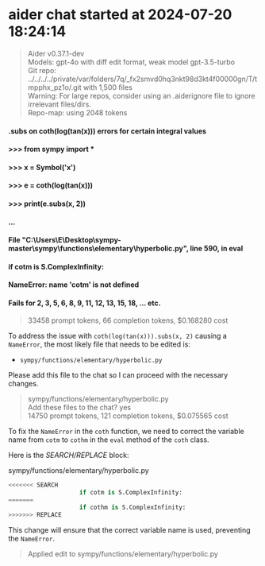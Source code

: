 
# aider chat started at 2024-07-20 18:24:14

> Aider v0.37.1-dev  
> Models: gpt-4o with diff edit format, weak model gpt-3.5-turbo  
> Git repo: ../../../../private/var/folders/7q/_fx2smvd0hq3nkt98d3kt4f00000gn/T/tmpphx_pz1o/.git with 1,500 files  
> Warning: For large repos, consider using an .aiderignore file to ignore irrelevant files/dirs.  
> Repo-map: using 2048 tokens  

#### .subs on coth(log(tan(x))) errors for certain integral values  
####     >>> from sympy import *  
####     >>> x = Symbol('x')  
####     >>> e = coth(log(tan(x)))  
####     >>> print(e.subs(x, 2))  
####     ...  
####     File "C:\Users\E\Desktop\sympy-master\sympy\functions\elementary\hyperbolic.py", line 590, in eval  
####         if cotm is S.ComplexInfinity:  
####     NameError: name 'cotm' is not defined  
####   
#### Fails for 2, 3, 5, 6, 8, 9, 11, 12, 13, 15, 18, ... etc.  
> 33458 prompt tokens, 66 completion tokens, $0.168280 cost  

To address the issue with `coth(log(tan(x))).subs(x, 2)` causing a `NameError`, the most likely file that needs to be edited is:

- `sympy/functions/elementary/hyperbolic.py`

Please add this file to the chat so I can proceed with the necessary changes.

> sympy/functions/elementary/hyperbolic.py  
> Add these files to the chat? yes  
> 14750 prompt tokens, 121 completion tokens, $0.075565 cost  

To fix the `NameError` in the `coth` function, we need to correct the variable name from `cotm` to `cothm` in the `eval` method of the `coth` class.

Here is the *SEARCH/REPLACE* block:

sympy/functions/elementary/hyperbolic.py
```python
<<<<<<< SEARCH
                    if cotm is S.ComplexInfinity:
=======
                    if cothm is S.ComplexInfinity:
>>>>>>> REPLACE
```

This change will ensure that the correct variable name is used, preventing the `NameError`.

> Applied edit to sympy/functions/elementary/hyperbolic.py  
